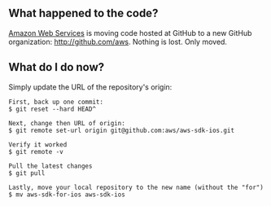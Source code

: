 ## What happened to the code?
[Amazon Web Services](http://aws.amazon.com/) is moving code hosted at GitHub to a new
GitHub organization: <http://github.com/aws>. Nothing is lost. Only moved.

## What do I do now?
Simply update the URL of the repository's origin:

	First, back up one commit:
	$ git reset --hard HEAD^

	Next, change then URL of origin:
	$ git remote set-url origin git@github.com:aws/aws-sdk-ios.git

	Verify it worked
	$ git remote -v
	
	Pull the latest changes
	$ git pull

	Lastly, move your local repository to the new name (without the "for")
	$ mv aws-sdk-for-ios aws-sdk-ios
